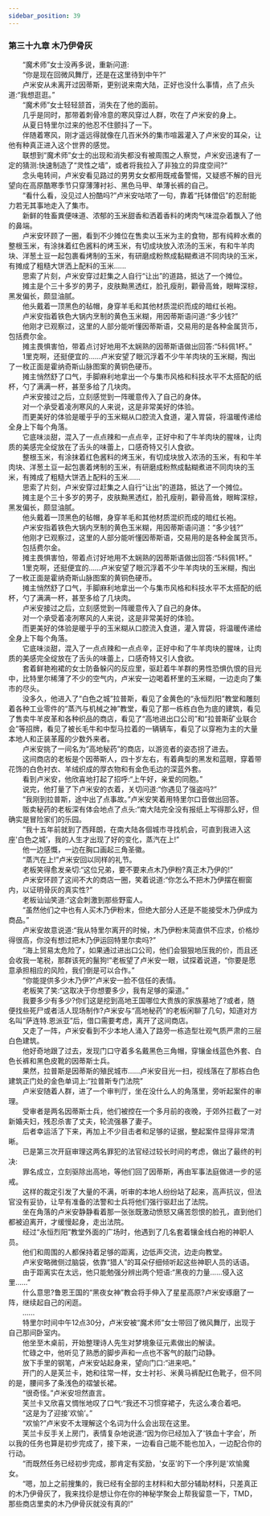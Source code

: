 ```yaml
---
sidebar_position: 39
---
```

### 第三十九章 木乃伊骨灰  


　　“魔术师”女士没再多说，重新问道:  
　　“你是现在回微风舞厅，还是在这里待到中午?”  
　　卢米安从未离开过因蒂斯，更别说来南大陆，正好也没什么事情，点了点头道:“我想逛逛。”  
　　“魔术师”女士轻轻颔首，消失在了他的面前。  
　　几乎是同时，那带着刺骨冷意的寒风穿过人群，吹在了卢米安的身上。  
　　从夏日特里尔过来的他忍不住颤抖了一下。  
　　伴随着寒风，刚才遥远得就像在几百米外的集市喧嚣灌入了卢米安的耳朵，让他有种真正进入这个世界的感觉。  
　　联想到“魔术师”女士的出现和消失都没有被周围之人察觉，卢米安迅速有了一定的猜测:快速制造了“灵性之墙”，或者将我拉入了非独立的异度空间?“  
　　念头电转间，卢米安看见路过的男男女女都用既戒备警惕，又疑惑不解的目光望向在高原酷寒季节只穿薄薄衬衫、黑色马甲、单薄长裤的自己。  
　　“看什么看，没见过人扮酷吗?”卢米安咕哝了一句，靠着“托钵僧侣”的忍耐能力若无其事地走入了集市。  
　　新鲜的牲畜粪便味道、浓郁的玉米甜香和洒着香料的烤肉气味混杂着飘入了他的鼻端。  
　　卢米安环顾了一圈，看到不少摊位在售卖以玉米为主的食物，那有纯粹水煮的整根玉米，有涂抹着红色酱料的烤玉米，有切成块放入浓汤的玉米，有和牛羊肉块、洋葱土豆一起包裹看烤制的玉米，有研磨成粉熬成黏糊煮进不同肉块的玉米，有摊成了粗糙大饼洒上配料的玉米......  
　　思索了片刻，卢米安穿过赶集之人自行“让出”的道路，抵达了一个摊位。  
　　摊主是个三十多岁的男子，皮肤黝黑透红，脸孔瘦削，颧骨高耸，眼眸深棕，黑发偏长，颇显油腻。  
　　他头戴着一顶黑色的毡帽，身穿羊毛和其他材质混织而成的暗红长袍。  
　　卢米安指着铁色大锅内烹制的黄色玉米糊，用因蒂斯语问道:“多少钱?”  
　　他刚才已观察过，这里的人部分能听懂因蒂斯语，交易用的是各种金属货币，包括费尔金。  
　　摊主畏惧害怕，带着点讨好地用不太娴熟的因蒂斯语做出回答:“5科佩1杯。”  
　　1里克啊，还挺便宜的……卢米安望了眼沉浮着不少牛羊肉块的玉米糊，掏出了一枚正面是霍纳奇斯山脉图案的黄铜色硬币。  
　　摊主悄然舒了口气，手脚麻利地拿出一个与集市风格和科技水平不太搭配的纸杯，勺了满满一杯，甚至多给了几块肉。  
　　卢米安接过之后，立刻感觉到一阵暖意传入了自己的身体。  
　　对一个承受着凌冽寒风的人来说，这是非常美好的体验。  
　　而更美好的体验是暖乎乎的玉米糊从口腔流入食道，灌入胃袋，将温暖传递给全身上下每个角落。  
　　它底味淡甜，混入了一点点辣和一点点辛，正好中和了牛羊肉块的腥味，让肉质的美感完全绽放在了舌头的味蕾上，口感奇特又引人食欲。  
　　整根玉米，有涂抹着红色酱料的烤玉米，有切成块放入浓汤的玉米，有和牛羊肉块、洋葱土豆一起包裹着烤制的玉米，有研磨成粉熬成黏糊煮进不同肉块的玉米，有摊成了粗糙大饼洒上配料的玉米......  
　　思索了片刻，卢米安穿过赶集之人自行“让出”的道路，抵达了一个摊位。  
　　摊主是个三十多岁的男子，皮肤黝黑透红，脸孔瘦削，颧骨高耸，眼眸深棕，黑发偏长，颇显油腻。  
　　他头戴着一顶黑色的毡帽，身穿羊毛和其他材质混织而成的暗红长袍。  
　　卢米安指着铁色大锅内烹制的黄色玉米糊，用因蒂斯语问道：“多少钱?”  
　　他刚才已观察过，这里的人部分能听懂因蒂斯语，交易用的是各种金属货币。  
　　包括费尔金。  
　　摊主畏惧害怕，带着点讨好地用不太娴熟的因蒂斯语做出回答:“5科佩1杯。”  
　　1里克啊，还挺便宜的……卢米安望了眼沉浮着不少牛羊肉块的玉米糊，掏出了一枚正面是霍纳奇斯山脉图案的黄铜色硬币。  
　　摊主悄然舒了口气，手脚麻利地拿出一个与集市风格和科技水平不太搭配的纸杯，勺了满满一杯，甚至多给了几块肉。  
　　卢米安接过之后，立刻感觉到一阵暖意传入了自己的身体。  
　　对一个承受着凌冽寒风的人来说，这是非常美好的体验。  
　　而更美好的体验是暖乎乎的玉米糊从口腔流入食道，灌入胃袋，将温暖传递给全身上下每个角落。  
　　它底味淡甜，混入了一点点辣和一点点辛，正好中和了牛羊肉块的腥味，让肉质的美感完全绽放在了舌头的味蕾上，口感奇特又引人食欲。  
　　套着鲜艳袍裙的女士防备躲闪的反应里，驱赶着牛羊群的男性恐惧仇恨的目光中，比特里尔稀薄了不少的空气内，卢米安一边喝着杯里的玉米糊，一边走向了集市的尽头。  
　　没多久，他进入了“白色之城”拉普斯，看见了金黄色的“永恒烈阳”教堂和雕刻着各种工业零件的“蒸汽与机械之神”教堂，看见了那一栋栋白色为底的建筑，看见了售卖牛羊皮革和各种织品的商店，看见了“高地进出口公司”和“拉普斯矿业联合会”等招牌，看见了被长毛牛和中型马拉着的一辆辆车，看见了以穿袍为主的大量本地人和正装革履的少数外来者。  
　　卢米安挑了一间名为“高地秘药”的商店，以游览者的姿态拐了进去。  
　　这间商店的老板是个因蒂斯人，四十岁左右，有着典型的黑发和蓝眼，穿着带花饰的白色衬衣、羊绒织成的厚衣物和有金色毛边的深蓝外套。  
　　看到卢米安，他欣喜地打起了招呼:“上午好，亲爱的同胞。”  
　　说完，他打量了下卢米安的衣着，关切问道:“你遇见了强盗吗?”  
　　“我刚到拉普斯，途中出了点事故。”卢米安笑着用特里尔口音做出回答。  
　　贩卖秘药的老板深有体会地点了点头:“南大陆完全没有报纸上写得那么好，但确实是冒险家们的乐园。  
　　“我十五年前就到了西拜朗，在南大陆各個城市寻找机会，可直到我进入这座'白色之城’，我的人生才出现了好的变化，蒸汽在上!”  
　　他一边感慨，一边在胸口画起三角圣徽。  
　　“蒸汽在上!”卢米安回以同样的礼节。  
　　老板笑得愈发亲切:“这位兄弟，要不要来点木乃伊粉?真正木乃伊的!”  
　　卢米安环顾了这间不大的商店一圈，笑着说道:“你怎么不把木乃伊摆在橱窗内，以证明骨灰的真实性?”  
　　老板讪讪笑道:“这会刺激到那些野蛮人。  
　　“虽然他们之中也有人买木乃伊粉末，但绝大部分人还是不能接受木乃伊成为商品。”  
　　卢米安故意说道:“我从特里尔离开的时候，木乃伊粉末简直供不应求，价格炒得很高，你没有想过把木乃伊运回特里尔卖吗?”  
　　“海上贸易太危险了，如果通过进出口公司，他们会狠狠地压我的价，而且还会收我一笔税，那群该死的鬣狗!”老板望了卢米安一眼，试探着说道，“你要是愿意承担相应的风险，我们倒是可以合作。”  
　　“你能提供多少木乃伊?”卢米安一脸不信任的表情。  
　　老板笑了笑:“这取决于你想要多少，我有足够的渠道。”  
　　我要多少有多少?你们这是挖到高地王国哪位大贵族的家族墓地了?或者，随便找些死尸或者活人现场制作?卢米安与“高地秘药”的老板闲聊了几句，知道对方名叫“萨连特.恩派亚”后，借口需要考虑，离开了这间商店。  
　　又走了一阵，卢米安看到不少本地人涌入了路旁一栋造型壮观气质严肃的三层白色建筑。  
　　他好奇地跟了过去，发现门口守着多名戴黑色三角帽，穿镶金线蓝色外套、白色长裤和黑色皮靴的因蒂斯士兵。  
　　果然，拉普斯是因蒂斯的殖民城市……卢米安目光一扫，视线落在了那栋白色建筑正门处的金色单词上:“拉普斯专门法院”  
　　卢米安随着人群，进了一个审判厅，坐在没什么人的角落里，旁听起案件的审理。  
　　受审者是两名因蒂斯士兵，他们被控在一个多月前的夜晚，于郊外拦截了一对新婚夫妇，残忍杀害了丈夫，轮流强暴了妻子。  
　　后者幸运活了下来，再加上不少目击者和足够的证据，整起案件显得非常清晰。  
　　已是第三次开庭审理这两名罪犯的法官经过较长时间的考虑，做出了最终的判决:  
　　罪名成立，立刻驱除出高地，等他们回了因蒂斯，再由军事法庭做进一步的惩戒。  
　　这样的裁定引发了大量的不满，听审的本地人纷纷站了起来，高声抗议，但法官没有妥协，让早有准备的法警和士兵将他们强行驱赶出了法院。  
　　坐在角落的卢米安静静看着那一张张既激动愤怒又痛苦怨恨的脸孔，直到他们都被迫离开，才缓慢起身，走出法院。  
　　经过“永恒烈阳”教堂外面的广场时，他遇到了几名套着镶金线白袍的神职人员。  
　　他们和周围的人都保持着足够的距离，边低声交流，边走向教堂。  
　　卢米安略微侧过脑袋，依靠“猎人”的耳朵仔细倾听起这些神职人员的话语。  
　　由于距离实在太远，他只能勉强分辨出两个短语:“黑夜的力量……侵入这里……”  
　　什么意思?鲁恩王国的“黑夜女神”教会将手伸入了星星高原?卢米安琢磨了一阵，继续起自己的闲逛。  
　　......  
　　特里尔时间中午12点30分，卢米安被“魔术师”女士带回了微风舞厅，出现于自己那间卧室内。  
　　他坐至木桌前，开始整理诗人先生对梦境象征元素做出的解读。  
　　忙碌之中，他听见了熟悉的脚步声和一点也不客气的敲门动静。  
　　放下手里的钢笔，卢米安站起身来，望向门口:“进来吧。”  
　　开门的人是芙兰卡，她和往常一样，女士衬衫、米黄马裤配红色靴子，但不同的是，腰间多了条浅色的褶皱长裙。  
　　“很奇怪。”卢米安坦然直言。  
　　芙兰卡又欣喜又惆怅地叹了口气:“我还不习惯穿裙子，先这么凑合着吧。  
　　“这是为了迎接'欢愉’。”  
　　“欢愉?”卢米安不太理解这个名词为什么会出现在这里。  
　　芙兰卡反手关上房门，表情复杂地说道:“因为你已经加入了'铁血十字会’，所以我的任务也算是初步完成了，接下来，一边看自己能不能也加入，一边配合你的行动。  
　　“而既然任务已经初步完成，那肯定有奖励，'女巫’的下一个序列是'欢愉魔女。  
　　“嗯，加上之前搜集的，我已经有全部的主材料和大部分辅助材料，只差真正的木乃伊骨灰了，我来找伱是想让你在你的神秘学聚会上帮我留意一下，TMD，那些商店里卖的木乃伊骨灰就没有真的!”  
